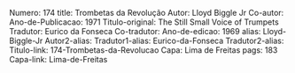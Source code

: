 Numero: 174
title: Trombetas da Revolução
Autor: Lloyd Biggle Jr
Co-autor: 
Ano-de-Publicacao: 1971
Titulo-original: The Still Small Voice of Trumpets
Tradutor: Eurico da Fonseca
Co-tradutor: 
Ano-de-edicao: 1969
alias: Lloyd-Biggle-Jr
Autor2-alias: 
Tradutor1-alias: Eurico-da-Fonseca
Tradutor2-alias: 
Titulo-link: 174-Trombetas-da-Revolucao
Capa: Lima de Freitas
pags: 183
Capa-link: Lima-de-Freitas